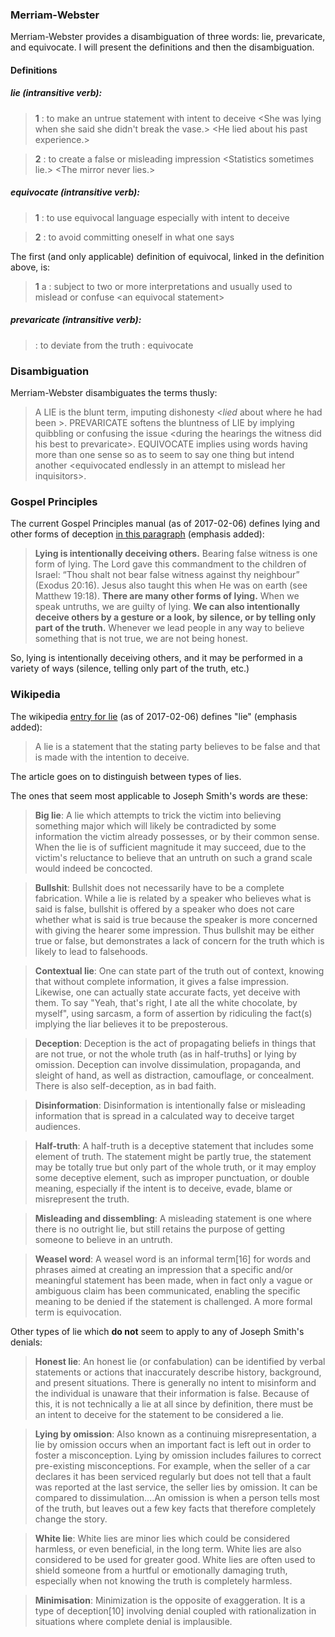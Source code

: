### Merriam-Webster

Merriam-Webster provides a disambiguation of three words: lie, prevaricate, and equivocate.  I will present the definitions and then the disambiguation.

#### Definitions

##### lie (intransitive verb):

> **1** :  to make an untrue statement with intent to deceive \<She was lying when she said she didn't break the vase.\> \<He lied  about his past experience.\>

> **2** :  to create a false or misleading impression \<Statistics sometimes lie.\> \<The mirror never lies.\>

##### equivocate (intransitive verb):

> **1** :  to use equivocal language especially with intent to deceive

> **2** :  to avoid committing oneself in what one says

The first (and only applicable) definition of equivocal, linked in the definition above, is:

> **1** a :  subject to two or more interpretations and usually used to mislead or confuse \<an equivocal statement\>

##### prevaricate (intransitive verb):

> :  to deviate from the truth :  equivocate

### Disambiguation

Merriam-Webster disambiguates the terms thusly:

> A LIE is the blunt term, imputing dishonesty \<_lied_ about where he had been \>.  PREVARICATE softens the bluntness of LIE by implying quibbling or confusing the issue \<during the hearings the witness did his best to prevaricate\>.  EQUIVOCATE implies using words having more than one sense so as to seem to say one thing but intend another \<equivocated endlessly in an attempt to mislead her inquisitors\>.

### Gospel Principles

The current Gospel Principles manual (as of 2017-02-06) defines lying and other forms of deception [in this paragraph](https://www.lds.org/manual/gospel-principles/chapter-31-honesty?lang=eng) (emphasis added):

> **Lying is intentionally deceiving others.** Bearing false witness is one form of lying. The Lord gave this commandment to the children of Israel: “Thou shalt not bear false witness against thy neighbour” (Exodus 20:16). Jesus also taught this when He was on earth (see Matthew 19:18). **There are many other forms of lying.** When we speak untruths, we are guilty of lying. **We can also intentionally deceive others by a gesture or a look, by silence, or by telling only part of the truth.** Whenever we lead people in any way to believe something that is not true, we are not being honest.

So, lying is intentionally deceiving others, and it may be performed in a variety of ways (silence, telling only part of the truth, etc.)

### Wikipedia

The wikipedia [entry for lie](https://en.wikipedia.org/wiki/Lie) (as of 2017-02-06) defines "lie" (emphasis added):

> A lie is a statement that the stating party believes to be false and that is made with the intention to deceive.

The article goes on to distinguish between types of lies.

The ones that seem most applicable to Joseph Smith's words are these:

> **Big lie**: A lie which attempts to trick the victim into believing something major which will likely be contradicted by some information the victim already possesses, or by their common sense. When the lie is of sufficient magnitude it may succeed, due to the victim's reluctance to believe that an untruth on such a grand scale would indeed be concocted.

> **Bullshit**: Bullshit does not necessarily have to be a complete fabrication. While a lie is related by a speaker who believes what is said is false, bullshit is offered by a speaker who does not care whether what is said is true because the speaker is more concerned with giving the hearer some impression. Thus bullshit may be either true or false, but demonstrates a lack of concern for the truth which is likely to lead to falsehoods.

> **Contextual lie**: One can state part of the truth out of context, knowing that without complete information, it gives a false impression. Likewise, one can actually state accurate facts, yet deceive with them. To say "Yeah, that's right, I ate all the white chocolate, by myself", using sarcasm, a form of assertion by ridiculing the fact(s) implying the liar believes it to be preposterous.

> **Deception**: Deception is the act of propagating beliefs in things that are not true, or not the whole truth (as in half-truths] or lying by omission. Deception can involve dissimulation, propaganda, and sleight of hand, as well as distraction, camouflage, or concealment. There is also self-deception, as in bad faith.

> **Disinformation**: Disinformation is intentionally false or misleading information that is spread in a calculated way to deceive target audiences.

> **Half-truth**: A half-truth is a deceptive statement that includes some element of truth. The statement might be partly true, the statement may be totally true but only part of the whole truth, or it may employ some deceptive element, such as improper punctuation, or double meaning, especially if the intent is to deceive, evade, blame or misrepresent the truth.

> **Misleading and dissembling**: A misleading statement is one where there is no outright lie, but still retains the purpose of getting someone to believe in an untruth.

> **Weasel word**: A weasel word is an informal term[16] for words and phrases aimed at creating an impression that a specific and/or meaningful statement has been made, when in fact only a vague or ambiguous claim has been communicated, enabling the specific meaning to be denied if the statement is challenged. A more formal term is equivocation.

Other types of lie which **do not** seem to apply to any of Joseph Smith's denials:

> **Honest lie**: An honest lie (or confabulation) can be identified by verbal statements or actions that inaccurately describe history, background, and present situations. There is generally no intent to misinform and the individual is unaware that their information is false. Because of this, it is not technically a lie at all since by definition, there must be an intent to deceive for the statement to be considered a lie.

> **Lying by omission**: Also known as a continuing misrepresentation, a lie by omission occurs when an important fact is left out in order to foster a misconception. Lying by omission includes failures to correct pre-existing misconceptions. For example, when the seller of a car declares it has been serviced regularly but does not tell that a fault was reported at the last service, the seller lies by omission. It can be compared to dissimulation....An omission is when a person tells most of the truth, but leaves out a few key facts that therefore completely change the story.

> **White lie**: White lies are minor lies which could be considered harmless, or even beneficial, in the long term. White lies are also considered to be used for greater good. White lies are often used to shield someone from a hurtful or emotionally damaging truth, especially when not knowing the truth is completely harmless.

> **Minimisation**: Minimization is the opposite of exaggeration. It is a type of deception[10] involving denial coupled with rationalization in situations where complete denial is implausible.
